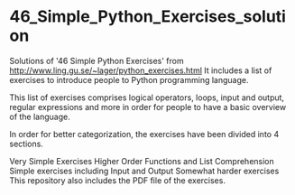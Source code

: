 # 46_Simple_Python_Exercises_solution

Solutions of '46 Simple Python Exercises' from http://www.ling.gu.se/~lager/python_exercises.html It includes a list of exercises to introduce people to Python programming language.

This list of exercises comprises logical operators, loops, input and output, regular expressions and more in order for people to have a basic overview of the language.

In order for better categorization, the exercises have been divided into 4 sections.

Very Simple Exercises
Higher Order Functions and List Comprehension
Simple exercises including Input and Output
Somewhat harder exercises
This repository also includes the PDF file of the exercises.
